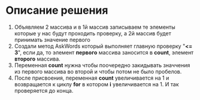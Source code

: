 # Описание решения

1. Объявляем 2 массива и в 1й массив записываем те элементы которые у нас будут проходить проверку,
   а 2й массив будет принимать значение первого
2. Создали метод AskWords который выполняет главную проверку "**<= 3**", eсли да, то элемент **первого** массива заносится в **count**, элемент **второго** массива.
3. Переменная **count** нужна чтобы поочередно закидывать значчения из первого массива во второй и чтобы потом не было пробелов.
4. После присвоения, переменная **count** увеличивается на 1 и возвращается к циклу **for** в котором **i** увеличивается на 1. И так проверяется до конца.
